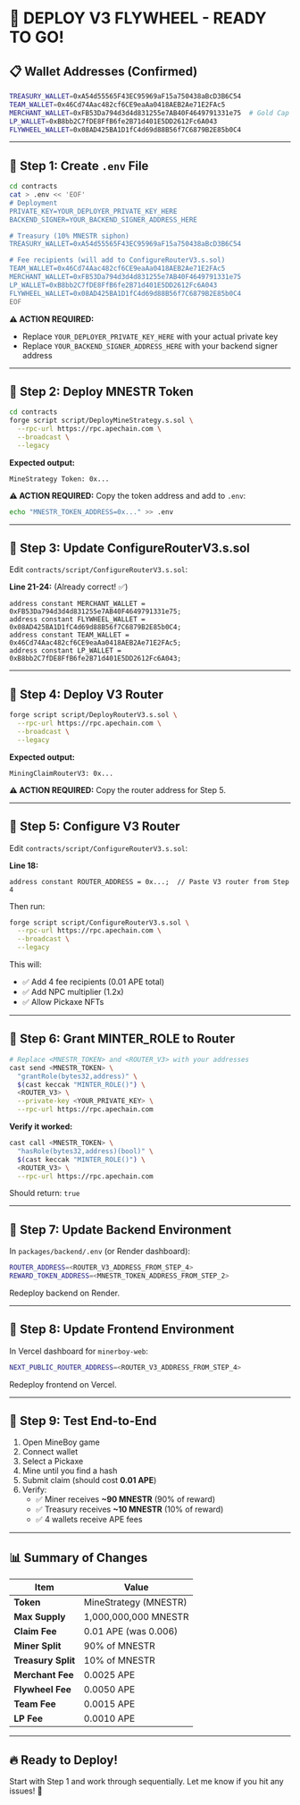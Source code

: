 # 🚀 DEPLOY V3 FLYWHEEL - READY TO GO!

## 📋 Wallet Addresses (Confirmed)

```bash
TREASURY_WALLET=0xA54d55565F43EC95969aF15a750438aBcD3B6C54
TEAM_WALLET=0x46Cd74Aac482cf6CE9eaAa0418AEB2Ae71E2FAc5
MERCHANT_WALLET=0xFB53Da794d3d4d831255e7AB40F4649791331e75  # Gold Cap
LP_WALLET=0xB8bb2C7fDE8FfB6fe2B71d401E5DD2612Fc6A043
FLYWHEEL_WALLET=0x08AD425BA1D1fC4d69d88B56f7C6879B2E85b0C4
```

---

## 🎯 Step 1: Create `.env` File

```bash
cd contracts
cat > .env << 'EOF'
# Deployment
PRIVATE_KEY=YOUR_DEPLOYER_PRIVATE_KEY_HERE
BACKEND_SIGNER=YOUR_BACKEND_SIGNER_ADDRESS_HERE

# Treasury (10% MNESTR siphon)
TREASURY_WALLET=0xA54d55565F43EC95969aF15a750438aBcD3B6C54

# Fee recipients (will add to ConfigureRouterV3.s.sol)
TEAM_WALLET=0x46Cd74Aac482cf6CE9eaAa0418AEB2Ae71E2FAc5
MERCHANT_WALLET=0xFB53Da794d3d4d831255e7AB40F4649791331e75
LP_WALLET=0xB8bb2C7fDE8FfB6fe2B71d401E5DD2612Fc6A043
FLYWHEEL_WALLET=0x08AD425BA1D1fC4d69d88B56f7C6879B2E85b0C4
EOF
```

**⚠️ ACTION REQUIRED:**
- Replace `YOUR_DEPLOYER_PRIVATE_KEY_HERE` with your actual private key
- Replace `YOUR_BACKEND_SIGNER_ADDRESS_HERE` with your backend signer address

---

## 🎯 Step 2: Deploy MNESTR Token

```bash
cd contracts
forge script script/DeployMineStrategy.s.sol \
  --rpc-url https://rpc.apechain.com \
  --broadcast \
  --legacy
```

**Expected output:**
```
MineStrategy Token: 0x...
```

**⚠️ ACTION REQUIRED:**
Copy the token address and add to `.env`:
```bash
echo "MNESTR_TOKEN_ADDRESS=0x..." >> .env
```

---

## 🎯 Step 3: Update ConfigureRouterV3.s.sol

Edit `contracts/script/ConfigureRouterV3.s.sol`:

**Line 21-24:** (Already correct! ✅)
```solidity
address constant MERCHANT_WALLET = 0xFB53Da794d3d4d831255e7AB40F4649791331e75;
address constant FLYWHEEL_WALLET = 0x08AD425BA1D1fC4d69d88B56f7C6879B2E85b0C4;
address constant TEAM_WALLET = 0x46Cd74Aac482cf6CE9eaAa0418AEB2Ae71E2FAc5;
address constant LP_WALLET = 0xB8bb2C7fDE8FfB6fe2B71d401E5DD2612Fc6A043;
```

---

## 🎯 Step 4: Deploy V3 Router

```bash
forge script script/DeployRouterV3.s.sol \
  --rpc-url https://rpc.apechain.com \
  --broadcast \
  --legacy
```

**Expected output:**
```
MiningClaimRouterV3: 0x...
```

**⚠️ ACTION REQUIRED:**
Copy the router address for Step 5.

---

## 🎯 Step 5: Configure V3 Router

Edit `contracts/script/ConfigureRouterV3.s.sol`:

**Line 18:**
```solidity
address constant ROUTER_ADDRESS = 0x...;  // Paste V3 router from Step 4
```

Then run:
```bash
forge script script/ConfigureRouterV3.s.sol \
  --rpc-url https://rpc.apechain.com \
  --broadcast \
  --legacy
```

This will:
- ✅ Add 4 fee recipients (0.01 APE total)
- ✅ Add NPC multiplier (1.2x)
- ✅ Allow Pickaxe NFTs

---

## 🎯 Step 6: Grant MINTER_ROLE to Router

```bash
# Replace <MNESTR_TOKEN> and <ROUTER_V3> with your addresses
cast send <MNESTR_TOKEN> \
  "grantRole(bytes32,address)" \
  $(cast keccak "MINTER_ROLE()") \
  <ROUTER_V3> \
  --private-key <YOUR_PRIVATE_KEY> \
  --rpc-url https://rpc.apechain.com
```

**Verify it worked:**
```bash
cast call <MNESTR_TOKEN> \
  "hasRole(bytes32,address)(bool)" \
  $(cast keccak "MINTER_ROLE()") \
  <ROUTER_V3> \
  --rpc-url https://rpc.apechain.com
```

Should return: `true`

---

## 🎯 Step 7: Update Backend Environment

In `packages/backend/.env` (or Render dashboard):

```bash
ROUTER_ADDRESS=<ROUTER_V3_ADDRESS_FROM_STEP_4>
REWARD_TOKEN_ADDRESS=<MNESTR_TOKEN_ADDRESS_FROM_STEP_2>
```

Redeploy backend on Render.

---

## 🎯 Step 8: Update Frontend Environment

In Vercel dashboard for `minerboy-web`:

```bash
NEXT_PUBLIC_ROUTER_ADDRESS=<ROUTER_V3_ADDRESS_FROM_STEP_4>
```

Redeploy frontend on Vercel.

---

## 🎯 Step 9: Test End-to-End

1. Open MineBoy game
2. Connect wallet
3. Select a Pickaxe
4. Mine until you find a hash
5. Submit claim (should cost **0.01 APE**)
6. Verify:
   - ✅ Miner receives **~90 MNESTR** (90% of reward)
   - ✅ Treasury receives **~10 MNESTR** (10% of reward)
   - ✅ 4 wallets receive APE fees

---

## 📊 Summary of Changes

| Item | Value |
|------|-------|
| **Token** | MineStrategy (MNESTR) |
| **Max Supply** | 1,000,000,000 MNESTR |
| **Claim Fee** | 0.01 APE (was 0.006) |
| **Miner Split** | 90% of MNESTR |
| **Treasury Split** | 10% of MNESTR |
| **Merchant Fee** | 0.0025 APE |
| **Flywheel Fee** | 0.0050 APE |
| **Team Fee** | 0.0015 APE |
| **LP Fee** | 0.0010 APE |

---

## 🔥 Ready to Deploy!

Start with Step 1 and work through sequentially. Let me know if you hit any issues! 🚀
